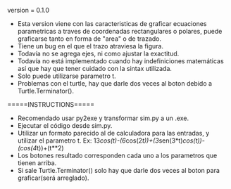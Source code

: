 version = 0.1.0
  - Esta version viene con las caracteristicas de graficar ecuaciones parametricas 
    a traves de coordenadas rectangulares o polares, puede graficarse tanto en forma de "area" o de trazado.
  - Tiene un bug en el que el trazo atraviesa la figura.
  - Todavía no se agrega ejes, ni como ajustar la exactitud.
  - Todavía no está implementado cuando hay indefiniciones matemáticas así que hay que tener cuidado con la sintax utilizada.
  - Solo puede utilizarse parametro t.
  - Problemas con el turtle, hay que darle dos veces al boton debido a Turtle.Terminator().

=====INSTRUCTIONS=====
  - Recomendado usar py2exe y transformar sim.py a un .exe.
  - Ejecutar el código desde sim.py.
  - Utilizar un formato parecido al de calculadora para las entradas, y utilizar el parametro t. 
    Ex:  13*cos(t)-(6*cos(2*t))+(3*sen(3*t)*cos(t))-(cos(4*t))+(t**2)
  - Los botones resultado corresponden cada uno a los parametros que tienen arriba.
  - Si sale Turtle.Terminator() solo hay que darle dos veces al boton para graficar(será arreglado).
